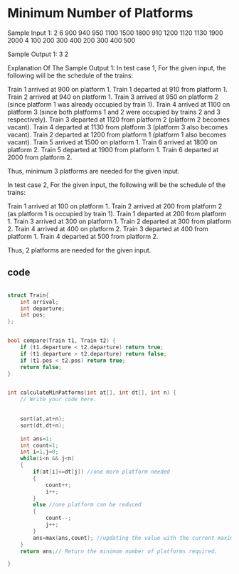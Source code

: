 # Minimum Number of Platforms

Sample Input 1:
2
6
900 940 950 1100 1500 1800
910 1200 1120 1130 1900 2000
4
100 200 300 400
200 300 400 500


Sample Output 1:
3
2


Explanation Of The Sample Output 1:
In test case 1, For the given input, the following will be the schedule of the trains:

Train 1 arrived at 900 on platform 1. 
Train 1 departed at 910 from platform 1. 
Train 2 arrived at 940 on platform 1.
Train 3 arrived at 950 on platform 2 (since platform 1 was already occupied by train 1).
Train 4 arrived at 1100 on platform 3 (since both platforms 1 and 2 were occupied by trains 2 and 3 respectively).
Train 3 departed at 1120 from platform 2 (platform 2 becomes vacant).
Train 4 departed at 1130 from platform 3 (platform 3 also becomes vacant).
Train 2 departed at 1200 from platform 1 (platform 1 also becomes vacant).
Train 5 arrived at 1500 on platform 1.
Train 6 arrived at 1800 on platform 2.
Train 5 departed at 1900 from platform 1.
Train 6 departed at 2000 from platform 2.

Thus, minimum 3 platforms are needed for the given input.

In test case 2, For the given input, the following will be the schedule of the trains:

Train 1 arrived at 100 on platform 1. 
Train 2 arrived at 200 from platform 2 (as platform 1 is occupied by train 1).
Train 1 departed at 200 from platform 1. 
Train 3 arrived at 300 on platform 1.
Train 2 departed at 300 from platform 2.
Train 4 arrived at 400 on platform 2.
Train 3 departed at 400 from platform 1.
Train 4 departed at 500 from platform 2. 

Thus, 2 platforms are needed for the given input.

## code 
```cpp

struct Train{
    int arrival;
    int departure;
    int pos;
};


bool compare(Train t1, Train t2) {
    if (t1.departure < t2.departure) return true;
    if (t1.departure > t2.departure) return false;
    if (t1.pos < t2.pos) return true;
    return false;
}


int calculateMinPatforms(int at[], int dt[], int n) {
    // Write your code here.

    
    sort(at,at+n);
    sort(dt,dt+n);
 
    int ans=1;
    int count=1;
    int i=1,j=0;
    while(i<n && j<n)
    {
        if(at[i]<=dt[j]) //one more platform needed
        {
            count++;
            i++;
        }
        else //one platform can be reduced
        {
            count--;
            j++;
        }
        ans=max(ans,count); //updating the value with the current maximum
    }
    return ans;// Return the minimum number of platforms required.

}


```